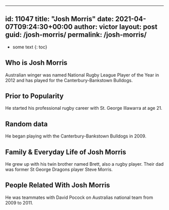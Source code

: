  ---
id: 11047
title: "Josh Morris"
date: 2021-04-07T09:24:30+00:00
author: victor
layout: post
guid: /josh-morris/
permalink: /josh-morris/
---

* some text
{: toc}

## Who is Josh Morris

Australian winger was named National Rugby League Player of the Year in 2012 and has played for the Canterbury-Bankstown Bulldogs.

## Prior to Popularity

He started his professional rugby career with St. George Illawarra at age 21.

## Random data

He began playing with the Canterbury-Bankstown Bulldogs in 2009.

## Family & Everyday Life of Josh Morris

He grew up with his twin brother named Brett, also a rugby player. Their dad was former St George Dragons player Steve Morris.

## People Related With Josh Morris

He was teammates with David Pocock on Australias national team from 2009 to 2011.
 